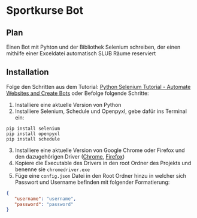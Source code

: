 # Sportkurse Bot

## Plan
Einen Bot mit Pyhton und der Bibliothek Selenium schreiben, der einen mithilfe einer Exceldatei automatisch SLUB Räume reserviert

## Installation
Folge den Schritten aus dem Tutorial: [Python Selenium Tutorial - Automate Websites and Create Bots](https://www.youtube.com/watch?v=NB8OceGZGjA) oder Befolge folgende Schritte:

1. Installiere eine aktuelle Version von Python
2. Installiere Selenium, Schedule und Openpyxl, gebe dafür ins Terminal ein:
```terminal
pip install selenium
pip install openpyxl
pip install schedule
```
3. Installiere eine aktuelle Version von Google Chrome oder Firefox und den dazugehörigen Driver ([Chrome](https://sites.google.com/chromium.org/driver/), [Firefox](https://github.com/mozilla/geckodriver))
4. Kopiere die Executable des Drivers in den root Ordner des Projekts und benenne sie ``` chromedriver.exe ```
5. Füge eine ``` config.json ``` Datei in den Root Ordner hinzu in welcher sich Passwort und Username befinden mit folgender Formatierung:
```json
{
   "username": "username",
   "password": "password"
}
```